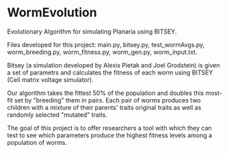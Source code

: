 # WormEvolution
Evolutionary Algorithm for simulating Planaria using BITSEY.

Files developed for this project: main.py, bitsey.py, test_wormAvgs.py, worm_breeding.py, worm_fitness.py, worm_gen.py, worm_input.txt.

Bitsey (a simulation developed by Alexis Pietak and Joel Grodstein) is given a set of parametrs and calculates the fitness of each worm using BITSEY (Cell matrix voltage simulator).

Our algorithm takes the fittest 50% of the population and doubles this most-fit set by "breeding" them in pairs.
Each pair of worms produces two children with a mixture of their parents' traits original traits as well as randomly selected "mutated" traits. 

The goal of this project is to offer researchers a tool with which they can test to see which parameters produce the highest
fitness levels among a population of worms.
